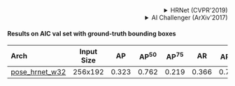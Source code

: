 
<!-- [ALGORITHM] -->

<details>
<summary align="right">HRNet (CVPR'2019)</summary>

```bibtex
@inproceedings{sun2019deep,
  title={Deep high-resolution representation learning for human pose estimation},
  author={Sun, Ke and Xiao, Bin and Liu, Dong and Wang, Jingdong},
  booktitle={Proceedings of the IEEE conference on computer vision and pattern recognition},
  pages={5693--5703},
  year={2019}
}
```

</details>

<!-- [DATASET] -->

<details>
<summary align="right">AI Challenger (ArXiv'2017)</summary>

```bibtex
@article{wu2017ai,
  title={Ai challenger: A large-scale dataset for going deeper in image understanding},
  author={Wu, Jiahong and Zheng, He and Zhao, Bo and Li, Yixin and Yan, Baoming and Liang, Rui and Wang, Wenjia and Zhou, Shipei and Lin, Guosen and Fu, Yanwei and others},
  journal={arXiv preprint arXiv:1711.06475},
  year={2017}
}
```

</details>

#### Results on AIC val set with ground-truth bounding boxes

| Arch  | Input Size | AP | AP<sup>50</sup> | AP<sup>75</sup> | AR | AR<sup>50</sup> | ckpt | log |
| :-------------- | :-----------: | :------: | :------: | :------: | :------: | :------: |:------: |:------: |
| [pose_hrnet_w32](/configs/body/2d_kpt_sview_rgb_img/topdown_heatmap/aic/hrnet_w32_aic_256x192.py) | 256x192 | 0.323 | 0.762 | 0.219 | 0.366 | 0.789 | [ckpt](https://download.openmmlab.com/mmpose/top_down/hrnet/hrnet_w32_aic_256x192-30a4e465_20200826.pth) | [log](https://download.openmmlab.com/mmpose/top_down/hrnet/hrnet_w32_aic_256x192_20200826.log.json) |
